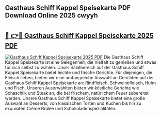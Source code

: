 ## Gasthaus Schiff Kappel Speisekarte PDF Download Online 2025 cwyyh

# <h2><a href="http://gc95l6u.nevu.top/?p=Gasthaus+Schiff+Kappel+Speisekarte">🔗 👉🔴 Gasthaus Schiff Kappel Speisekarte 2025 PDF</a></h2>

[![Gasthaus Schiff Kappel Speisekarte 2025 PDF](https://i.imgur.com/dBaPXMq.png)](http://gc95l6u.nevu.top/?p=Gasthaus+Schiff+Kappel+Speisekarte)
Die Gasthaus Schiff Kappel Speisekarte ist eine Gelegenheit, die Vielfalt zu genießen und etwas für sich selbst zu wählen. Unser Salatbereich auf der Gasthaus Schiff Kappel Speisekarte bietet leichte und frische Gerichte. Für diejenigen, die Fleisch lieben, bieten wir eine umfangreiche Auswahl an Gerichten auf der Gasthaus Schiff Kappel Speisekarte an: Rindfleisch, Schweinefleisch, Huhn und Fisch. Unseren Auserwählten bieten wir köstliche Gerichte wie Schaschlik und Steak an, die bei frischem, natürlichem Feuer zubereitet werden. Unsere Gasthaus Schiff Kappel Speisekarte bietet eine große Auswahl an Desserts, von klassischen Torten und Kuchen bis hin zu exquisiten Crème Brûlée und Schokoladenspezialitäten.
